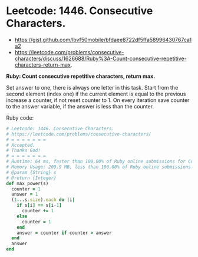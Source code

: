 # Leetcode: 1446. Consecutive Characters.

- https://gist.github.com/lbvf50mobile/bfdaee8722df5ffa58996430767ca1a2
- https://leetcode.com/problems/consecutive-characters/discuss/1626688/Ruby%3A-Count-consecutive-repetitive-characters-return-max.

**Ruby: Count consecutive repetitive characters, return max.**

Set answer to one, there is always one letter in this task. Start from the second element (index one) if the current element is equal to the previous increase a counter, if not reset counter to 1. On every iteration save counter to the answer variable, if the answer is less than the counter.
 
Ruby code:
```Ruby
# Leetcode: 1446. Consecutive Characters.
# https://leetcode.com/problems/consecutive-characters/
# = = = = = = =
# Accepted.
# Thanks God!
# = = = = = = =
# Runtime: 64 ms, faster than 100.00% of Ruby online submissions for Consecutive Characters.
# Memory Usage: 209.9 MB, less than 100.00% of Ruby online submissions for Consecutive Characters.
# @param {String} s
# @return {Integer}
def max_power(s)
  counter = 1
  answer = 1
  (1...s.size).each do |i|
    if s[i] == s[i-1]
      counter += 1
    else
      counter = 1
    end
    answer = counter if counter > answer
  end
  answer
end
```
